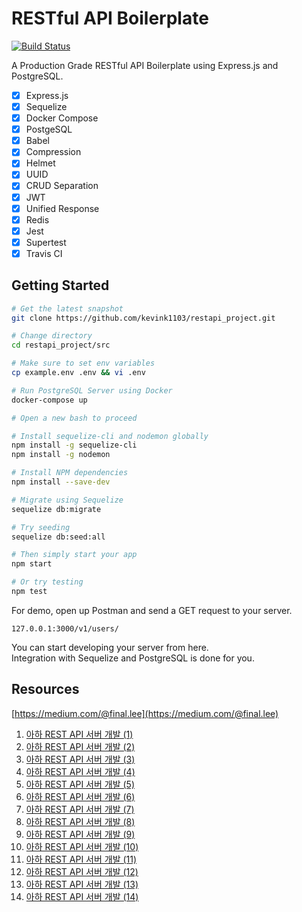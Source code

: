 # RESTful API Boilerplate

[![Build Status](https://travis-ci.org/kevink1103/restapi_project.svg?branch=master)](https://travis-ci.org/kevink1103/restapi_project)

A Production Grade RESTful API Boilerplate using Express.js and PostgreSQL.

- [x] Express.js
- [x] Sequelize
- [x] Docker Compose
- [x] PostgeSQL
- [x] Babel
- [x] Compression
- [x] Helmet
- [x] UUID
- [x] CRUD Separation
- [x] JWT
- [x] Unified Response
- [x] Redis
- [x] Jest
- [x] Supertest
- [x] Travis CI

## Getting Started

```bash
# Get the latest snapshot
git clone https://github.com/kevink1103/restapi_project.git

# Change directory
cd restapi_project/src

# Make sure to set env variables
cp example.env .env && vi .env

# Run PostgreSQL Server using Docker
docker-compose up

# Open a new bash to proceed

# Install sequelize-cli and nodemon globally
npm install -g sequelize-cli
npm install -g nodemon

# Install NPM dependencies
npm install --save-dev

# Migrate using Sequelize
sequelize db:migrate

# Try seeding
sequelize db:seed:all

# Then simply start your app
npm start

# Or try testing
npm test

```

For demo, open up Postman and send a GET request to your server.

```text
127.0.0.1:3000/v1/users/
```

You can start developing your server from here.  
Integration with Sequelize and PostgreSQL is done for you.

## Resources

[https://medium.com/@final.lee](https://medium.com/@final.lee)

1. [아하 REST API 서버 개발 (1)](https://medium.com/aha-official/%EC%95%84%ED%95%98-rest-api-%EC%84%9C%EB%B2%84-%EA%B0%9C%EB%B0%9C-1-90b5da9e6593)
2. [아하 REST API 서버 개발 (2)](https://medium.com/aha-official/%EC%95%84%ED%95%98-rest-api-%EC%84%9C%EB%B2%84-%EA%B0%9C%EB%B0%9C-2-f61c9324d2c2)
3. [아하 REST API 서버 개발 (3)](https://medium.com/aha-official/%EC%95%84%ED%95%98-rest-api-%EC%84%9C%EB%B2%84-%EA%B0%9C%EB%B0%9C-3-daa2cce9d844)
4. [아하 REST API 서버 개발 (4)](https://medium.com/aha-official/%EC%95%84%ED%95%98-rest-api-%EA%B0%9C%EB%B0%9C-4-ad35ff26a014)
5. [아하 REST API 서버 개발 (5)](https://medium.com/aha-official/%EC%95%84%ED%95%98-rest-api-%EC%84%9C%EB%B2%84-%EA%B0%9C%EB%B0%9C-5-2633f380e129)
6. [아하 REST API 서버 개발 (6)](https://medium.com/aha-official/%EC%95%84%ED%95%98-rest-api-%EC%84%9C%EB%B2%84-%EA%B0%9C%EB%B0%9C-6-43568d94878a)
7. [아하 REST API 서버 개발 (7)](https://medium.com/aha-official/%EC%95%84%ED%95%98-rest-api-%EC%84%9C%EB%B2%84-%EA%B0%9C%EB%B0%9C-7-712e0588579f)
8. [아하 REST API 서버 개발 (8)](https://medium.com/aha-official/%EC%95%84%ED%95%98-rest-api-%EC%84%9C%EB%B2%84-%EA%B0%9C%EB%B0%9C-8-4f2d81e77466)
9. [아하 REST API 서버 개발 (9)](https://medium.com/aha-official/아하-rest-api-서버-개발-9-d75f4eab80d5)
10. [아하 REST API 서버 개발 (10)](https://medium.com/aha-official/아하-rest-api-서버-개발-10-c09764e116f9)
11. [아하 REST API 서버 개발 (11)](https://medium.com/aha-official/아하-rest-api-서버-개발-11-fbdd2cdb7e78)
12. [아하 REST API 서버 개발 (12)](https://medium.com/aha-official/아하-rest-api-서버-개발-12-80702e33ad47)
13. [아하 REST API 서버 개발 (13)](https://medium.com/aha-official/아하-rest-api-서버-개발-13-b90f6007a8f9)
14. [아하 REST API 서버 개발 (14)](https://medium.com/aha-official/아하-rest-api-서버-개발-14-3819ec9e90e9)
